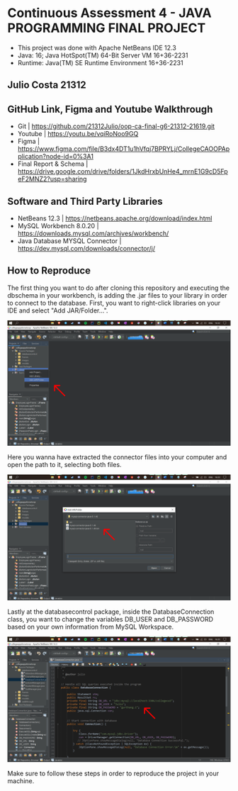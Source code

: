 # Continuous Assessment 4 - JAVA PROGRAMMING FINAL PROJECT 
* This project was done with Apache NetBeans IDE 12.3
* Java: 16; Java HotSpot(TM) 64-Bit Server VM 16+36-2231
* Runtime: Java(TM) SE Runtime Environment 16+36-2231

## Julio Costa 21312

## GitHub Link, Figma and Youtube Walkthrough
* Git | https://github.com/21312Julio/oop-ca-final-g6-21312-21619.git
* Youtube | https://youtu.be/vqiRoNoo9GQ
* Figma | https://www.figma.com/file/B3dx4DT1u1hVfqj7BPRYLj/CollegeCAOOPApplication?node-id=0%3A1
* Final Report & Schema | https://drive.google.com/drive/folders/1JkdHrxbUnHe4_mrnE1G9cD5FpeF2MNZ2?usp=sharing
 
## Software and Third Party Libraries
* NetBeans 12.3 | https://netbeans.apache.org/download/index.html
* MySQL Workbench 8.0.20 | https://downloads.mysql.com/archives/workbench/
* Java Database MYSQL Connector | https://dev.mysql.com/downloads/connector/j/

## How to Reproduce
The first thing you want to do after cloning this repository and executing the dbschema in your workbench, is adding the .jar files to your library in order to 
connect to the database. First, you want to right-click libraries on your IDE and select "Add JAR/Folder...".

![](/src/walkthrough/first.png)

Here you wanna have extracted the connector files into your computer and open the path to it, selecting both files.

![](/src/walkthrough/second.png)

Lastly at the databasecontrol package, inside the DatabaseConnection class, you want to change the variables DB_USER
and DB_PASSWORD based on your own information from MySQL Workspace. 

![](/src/walkthrough/third.png)

Make sure to follow these steps in order to reproduce the project in your machine.

